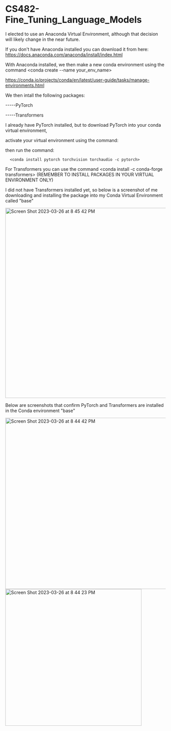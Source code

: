 # CS482-Fine_Tuning_Language_Models

I elected to use an Anaconda Virtual Environment, although that decision will likely change in the near future.

If you don't have Anaconda installed you can download it from here: https://docs.anaconda.com/anaconda/install/index.html

With Anaconda installed, we then make a new conda environment using the command <conda create --name your_env_name>

https://conda.io/projects/conda/en/latest/user-guide/tasks/manage-environments.html

We then intall the following packages:  

-----PyTorch
   
-----Transformers
  
I already have PyTorch installed, but to download PyTorch into your conda virtual environment,

activate your virtual environment using the command:
   
   <conda activate your_env_name>

then run the command:
   
      <conda install pytorch torchvision torchaudio -c pytorch>

For Transformers you can use the command <conda install -c conda-forge transformers> (REMEMBER TO
INSTALL PACKAGES IN YOUR VIRTUAL ENVIRONMENT ONLY)

I did not have Transformers installed yet, so below is a screenshot of me downloading and installing
the package into my Conda Virtual Environment called "base"

<img width="595" alt="Screen Shot 2023-03-26 at 8 45 42 PM" src="https://user-images.githubusercontent.com/62716243/227816988-b945cb49-54a4-47cc-8f02-50f2d5d287c7.png">

Below are screenshots that confirm PyTorch and Transformers are installed in the Conda environment "base"


<img width="536" alt="Screen Shot 2023-03-26 at 8 44 42 PM" src="https://user-images.githubusercontent.com/62716243/227817071-ee3e2f70-21b4-4100-b4f3-5c963608aa61.png">
<img width="428" alt="Screen Shot 2023-03-26 at 8 44 23 PM" src="https://user-images.githubusercontent.com/62716243/227817073-698df191-beab-48ea-bb48-4f46073577fd.png">

